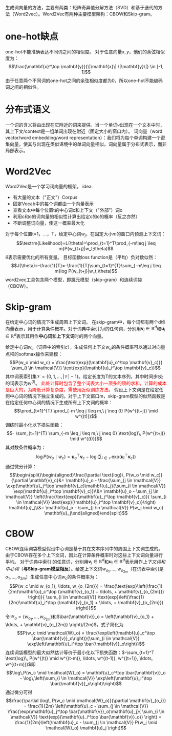 生成词向量的方法，主要有两类：矩阵奇异值分解方法（SVD）和基于迭代的方法（Word2vec）。Word2Vec有两种主要模型架构：CBOW和Skip-gram。
# one-hot缺点
one-hot不能准确表达不同词之间的相似度。
对于任意向量$x,y$，他们的余弦相似度为：$$\frac{\mathbf{x}^\top \mathbf{y}}{\|\mathbf{x}\| \|\mathbf{y}\|} \in [-1, 1]$$
由于任意两个不同词的one-hot之间的余弦相似度都为0，所以one-hot不能编码词之间的相似性。
# 分布式语义
一个词的含义将由出现在它附近的词来提供。当一个单词`w`出现在一个文本中时，其上下文/context是一组单词出现在附近（固定大小的窗口内）。
词向量（word vector/word embedding/word representation）：我们将为每个单词构建一个密集向量，使其与出现在类似语境中的单词向量相似。词向量属于分布式表示，而非局部表示。
# Word2Vec
Word2Vec是一个学习词向量的框架。
idea:
* 有大量的文本（"正文"）Corpus
* 固定Vocab中的每个词都由一个向量表示
* 查看文本中每个位置t的中心词c和上下文（"外部"）词o
* 利用c和o的词向量的相似性计算出给定c的o的概率（反之亦然）
* 不断调整词向量，使这一概率最大化

对于每个位置t=1，...，T，给定中心词$w_j$，在固定大小$m$的窗口内预测上下文词：$$\textrm{Likelihood}=L(\theta)=\prod_{t=1}^T\prod_{-m\leq j \leq m}P(w_{t+j}|w_t;\theta)$$ $\theta$表示需要优化的所有变量。
目标函数loss function是（平均）负对数似然：$$J(\theta)=-\frac{1}{T}=-\frac{1}{T}\sum_{t=1}^{T}\sum_{-m\leq j \leq m}log P(w_{t+j}|w_t,\theta)$$
word2vec工具包含两个模型，即跳元模型（skip-gram）和连续词袋（CBOW）。
# Skip-gram
在给定中心词的情况下生成周围上下文词。
在skip-gram中，每个词都有两个d维向量表示，用于计算条件概率。对于词典中索引为i的任何词，分别用$\mathbf{v}_i\in\mathbb{R}^d$和$\mathbf{u}_i\in\mathbb{R}^d$表示其用作**中心词**和**上下文词**时的两个向量。

给定中心词$w_c$（词典中的索引$c$），生成任何上下文$w_o$的条件概率可以通过对向量点积的softmax操作来建模：$$P(w_o \mid w_c) = \frac{\text{exp}(\mathbf{u}_o^\top \mathbf{v}_c)}{ \sum_{i \in \mathcal{V}} \text{exp}(\mathbf{u}_i^\top \mathbf{v}_c)}$$其中词表索引集$\mathcal{V} = \{0, 1, \ldots, |\mathcal{V}|-1\}$。给定长度为T的文本序列，其中时间步t处的词表示为$w^{(t)}$。
<font color='red'>此处计算时包含了整个词表大小一项多的项的求和，计算的成本是巨大的，为降低计算复杂度，需使用近似训练方法。</font>
假设上下文词是在给定任何中心词的情况下独立生成的。对于上下文窗口m，skip-gram模型的似然函数是在给定任何中心词的情况下生成所有上下文词的概率：$$\prod_{t=1}^{T} \prod_{-m \leq j \leq m,\ j \neq 0} P(w^{(t+j)} \mid w^{(t)})$$
训练时最小化以下损失函数：$$- \sum_{t=1}^{T} \sum_{-m \leq j \leq m,\ j \neq 0} \text{log}\, P(w^{(t+j)} \mid w^{(t)})$$
其对数条件概率为：
$$\log P(w_o \mid w_c) =\mathbf{u}_o^\top \mathbf{v}_c - \log\left(\sum_{i \in \mathcal{V}} \text{exp}(\mathbf{u}_i^\top \mathbf{v}_c)\right)$$通过微分计算：$$\begin{split}\begin{aligned}\frac{\partial \text{log}\, P(w_o \mid w_c)}{\partial \mathbf{v}_c}&= \mathbf{u}_o - \frac{\sum_{j \in \mathcal{V}} \exp(\mathbf{u}_j^\top \mathbf{v}_c)\mathbf{u}_j}{\sum_{i \in \mathcal{V}} \exp(\mathbf{u}_i^\top \mathbf{v}_c)}\\&= \mathbf{u}_o - \sum_{j \in \mathcal{V}} \left(\frac{\text{exp}(\mathbf{u}_j^\top \mathbf{v}_c)}{ \sum_{i \in \mathcal{V}} \text{exp}(\mathbf{u}_i^\top \mathbf{v}_c)}\right) \mathbf{u}_j\\&= \mathbf{u}_o - \sum_{j \in \mathcal{V}} P(w_j \mid w_c) \mathbf{u}_j\end{aligned}\end{split}$$
# CBOW
CBOW连续词袋模型假设中心词是基于其在文本序列中的周围上下文词生成的。由于CBOW存在多个上下文词，因此在计算条件概率时对这些上下文词向量进行平均。
对于词典中索引i的任意词，分别用$\mathbf{v}_i\in\mathbb{R}^d$和$\mathbf{u}_i\in\mathbb{R}^d$表示用作*上下文词和中心词*（**与Skip-gram模型相反**）。给定上下文词$w_{o_1}, \ldots, w_{o_{2m}}$（在词表中索引是$o_1, \ldots, o_{2m}$）生成任意中心词$w_c$的条件概率为：$$P(w_c \mid w_{o_1}, \ldots, w_{o_{2m}}) = \frac{\text{exp}\left(\frac{1}{2m}\mathbf{u}_c^\top (\mathbf{v}_{o_1} + \ldots, + \mathbf{v}_{o_{2m}}) \right)}{ \sum_{i \in \mathcal{V}} \text{exp}\left(\frac{1}{2m}\mathbf{u}_i^\top (\mathbf{v}_{o_1} + \ldots, + \mathbf{v}_{o_{2m}}) \right)}$$
令$\mathcal{W}_o= \{w_{o_1}, \ldots, w_{o_{2m}}\}$和$\bar{\mathbf{v}}_o = \left(\mathbf{v}_{o_1} + \ldots, + \mathbf{v}_{o_{2m}} \right)/(2m)$，式子简化为$$P(w_c \mid \mathcal{W}_o) = \frac{\exp\left(\mathbf{u}_c^\top \bar{\mathbf{v}}_o\right)}{\sum_{i \in \mathcal{V}} \exp\left(\mathbf{u}_i^\top \bar{\mathbf{v}}_o\right)}$$
连续词袋模型的最大似然估计等价于最小化以下损失函数：$-\sum_{t=1}^T  \text{log}\, P(w^{(t)} \mid  w^{(t-m)}, \ldots, w^{(t-1)}, w^{(t+1)}, \ldots, w^{(t+m)})$即$$\log\,P(w_c \mid \mathcal{W}_o) = \mathbf{u}_c^\top \bar{\mathbf{v}}_o - \log\,\left(\sum_{i \in \mathcal{V}} \exp\left(\mathbf{u}_i^\top \bar{\mathbf{v}}_o\right)\right)$$
通过微分可得$$\frac{\partial \log\, P(w_c \mid \mathcal{W}_o)}{\partial \mathbf{v}_{o_i}} = \frac{1}{2m} \left(\mathbf{u}_c - \sum_{j \in \mathcal{V}} \frac{\exp(\mathbf{u}_j^\top \bar{\mathbf{v}}_o)\mathbf{u}_j}{ \sum_{i \in \mathcal{V}} \text{exp}(\mathbf{u}_i^\top \bar{\mathbf{v}}_o)} \right) = \frac{1}{2m}\left(\mathbf{u}_c - \sum_{j \in \mathcal{V}} P(w_j \mid \mathcal{W}_o) \mathbf{u}_j \right)$$
